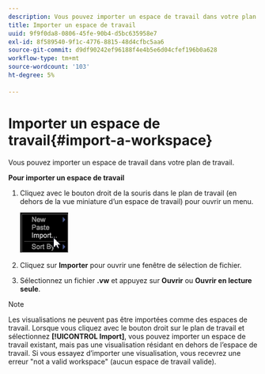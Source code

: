 ```yaml
---
description: Vous pouvez importer un espace de travail dans votre plan de travail.
title: Importer un espace de travail
uuid: 9f9f0da8-0806-45fe-90b4-d5bc635958e7
exl-id: 8f589540-9f1c-4776-8815-48d4cfbc5aa6
source-git-commit: d9df90242ef96188f4e4b5e6d04cfef196b0a628
workflow-type: tm+mt
source-wordcount: '103'
ht-degree: 5%

---
```


# Importer un espace de travail{#import-a-workspace}

Vous pouvez importer un espace de travail dans votre plan de travail.

**Pour importer un espace de travail**

1. Cliquez avec le bouton droit de la souris dans le plan de travail (en dehors de la vue miniature d’un espace de travail) pour ouvrir un menu.

   ![](assets/import_workspace.png)

1. Cliquez sur **Importer** pour ouvrir une fenêtre de sélection de fichier.
1. Sélectionnez un fichier **.vw** et appuyez sur **Ouvrir** ou **Ouvrir en lecture seule**.

>[!NOTE]
>
>Les visualisations ne peuvent pas être importées comme des espaces de travail. Lorsque vous cliquez avec le bouton droit sur le plan de travail et sélectionnez **[!UICONTROL Import]**, vous pouvez importer un espace de travail existant, mais pas une visualisation résidant en dehors de l’espace de travail. Si vous essayez d’importer une visualisation, vous recevrez une erreur &quot;not a valid workspace&quot; (aucun espace de travail valide).
